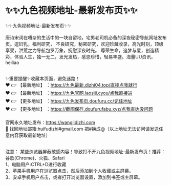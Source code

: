 # :sparkles::sparkles:九色视频地址-最新发布页:sparkles::sparkles:
:sparkles::sparkles:九色视频地址-最新发布页:sparkles::sparkles:<br><br>
唐诗宋词在嘈杂的生活中的一块自留地，宅男老司机必备的深夜秘密导航网址发布页。逗妇乳，福利研究，
不良研究，秘密研究，欢迎珍藏收录，高光时刻，顶级享受，洪荒之力导航包罗万象，抚慰深夜时光。
尊荣生命，追梦与爱，创造精彩，体验人生，独一无二，发光发热，感恩珍惜，轻易丰盛。海量UU资讯，heiliao<br><br>

✨重要提醒✨收藏本页面，避免迷路！<br>
❤️ 👉 【最新地址】 ：https://九色最新.dizhi04.top/直接点我就行<br>
❤️ 👉 【最新地址】 ：https://九色官网.laosiji.cyou/点我直接进<br>
❤️ 👉 【更多地址】 ：https://九色发布页.doufuru.cc/记住地址<br>
❤️ 👉 【更多地址】 ：https://截图保存.doufurufabu.xyz/点我直达没问题<br><br>
官网永久地址发布：https://wangjidizhi.com<br>
📧 找回地址邮箱:huifudizhi#gmail.com 把#换成@（以上地址无法访问请发送任意内容获取最新地址）<br><br>

注意： 某些浏览器屏蔽敏感内容！导致打不开九色视频地址-最新发布页！推荐：谷歌(Chrome)、火狐、Safari<br>
1、电脑用户:CTRL+D进行收藏<br>
2、苹果手机用户在浏览器点击，然后添加到个人收藏或主屏幕。<br>
3、安卓手机用户点击，或者打开浏览器设置，添加到书签或主屏幕。
